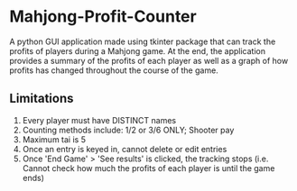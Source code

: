 # Mahjong-Profit-Counter

A python GUI application made using tkinter package that can track the profits of players during a Mahjong game.
At the end, the application provides a summary of the profits of each player as well as a graph of how profits has changed throughout the course of the game. 

## Limitations 
1. Every player must have DISTINCT names
2. Counting methods include: 1/2 or 3/6 ONLY; Shooter pay 
3. Maximum tai is 5 
4. Once an entry is keyed in, cannot delete or edit entries 
5. Once 'End Game'  > 'See results' is clicked, the tracking stops (i.e. Cannot check how much the profits of each player is until the game ends) 
